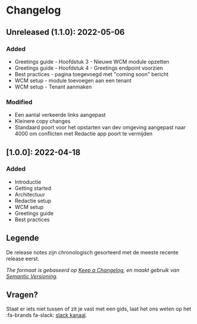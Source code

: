 # Changelog

## Unreleased (1.1.0): 2022-05-06

### Added
 - Greetings guide - Hoofdstuk 3 - Nieuwe WCM module opzetten
 - Greetings guide - Hoofdstuk 4 - Greetings endpoint voorzien
 - Best practices - pagina toegevoegd met "coming soon" bericht
 - WCM setup - module toevoegen aan een tenant
 - WCM setup - Tenant aanmaken

### Modified
 - Een aantal verkeerde links aangepast
 - Kleinere copy changes
 - Standaard poort voor het opstarten van dev omgeving aangepast naar 4000 om conflicten met Redactie app poort te vermijden

## [1.0.0]: 2022-04-18

### Added
- Introductie
- Getting started
- Architectuur
- Redactie setup
- WCM setup
- Greetings guide
- Best practices


## Legende
De release notes zijn chronologisch gesorteerd met de meeste recente release eerst. 

*The formaat is gebaseerd op [Keep a Changelog](https://keepachangelog.com/en/1.0.0/), en maakt gebruik van [Semantic Versioning](https://semver.org/spec/v2.0.0.html).* 

## Vragen?
Staat er iets niet tussen of zit je vast met een gids, laat het ons weten op het :fa-brands fa-slack: [slack kanaal](https://dgpls.slack.com/archives/C02BCF3SY4R).
